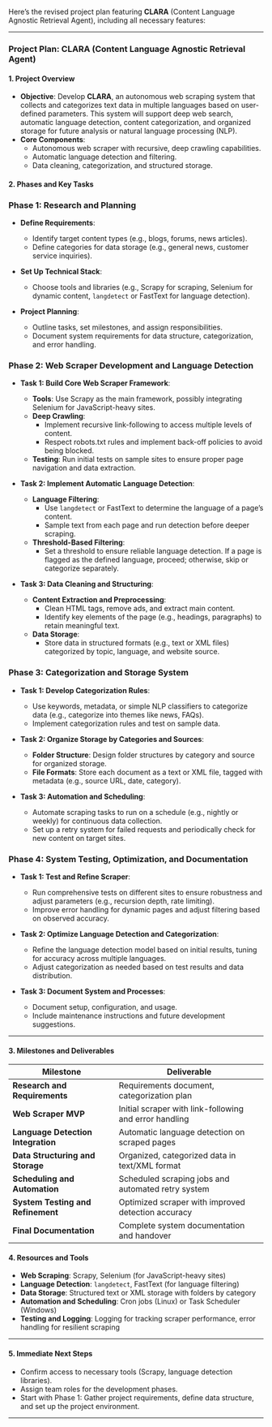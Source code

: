Here’s the revised project plan featuring **CLARA** (Content Language Agnostic Retrieval Agent), including all necessary features:

---

### **Project Plan: CLARA (Content Language Agnostic Retrieval Agent)**

#### **1. Project Overview**
   - **Objective**: Develop **CLARA**, an autonomous web scraping system that collects and categorizes text data in multiple languages based on user-defined parameters. This system will support deep web search, automatic language detection, content categorization, and organized storage for future analysis or natural language processing (NLP).
   - **Core Components**:
     - Autonomous web scraper with recursive, deep crawling capabilities.
     - Automatic language detection and filtering.
     - Data cleaning, categorization, and structured storage.

#### **2. Phases and Key Tasks**

### **Phase 1: Research and Planning**
   - **Define Requirements**:
     - Identify target content types (e.g., blogs, forums, news articles).
     - Define categories for data storage (e.g., general news, customer service inquiries).
   
   - **Set Up Technical Stack**:
     - Choose tools and libraries (e.g., Scrapy for scraping, Selenium for dynamic content, `langdetect` or FastText for language detection).
   
   - **Project Planning**:
     - Outline tasks, set milestones, and assign responsibilities.
     - Document system requirements for data structure, categorization, and error handling.

### **Phase 2: Web Scraper Development and Language Detection**
   - **Task 1: Build Core Web Scraper Framework**:
     - **Tools**: Use Scrapy as the main framework, possibly integrating Selenium for JavaScript-heavy sites.
     - **Deep Crawling**:
       - Implement recursive link-following to access multiple levels of content.
       - Respect robots.txt rules and implement back-off policies to avoid being blocked.
     - **Testing**: Run initial tests on sample sites to ensure proper page navigation and data extraction.

   - **Task 2: Implement Automatic Language Detection**:
     - **Language Filtering**:
       - Use `langdetect` or FastText to determine the language of a page’s content.
       - Sample text from each page and run detection before deeper scraping.
     - **Threshold-Based Filtering**:
       - Set a threshold to ensure reliable language detection. If a page is flagged as the defined language, proceed; otherwise, skip or categorize separately.

   - **Task 3: Data Cleaning and Structuring**:
     - **Content Extraction and Preprocessing**:
       - Clean HTML tags, remove ads, and extract main content.
       - Identify key elements of the page (e.g., headings, paragraphs) to retain meaningful text.
     - **Data Storage**:
       - Store data in structured formats (e.g., text or XML files) categorized by topic, language, and website source.

### **Phase 3: Categorization and Storage System**
   - **Task 1: Develop Categorization Rules**:
     - Use keywords, metadata, or simple NLP classifiers to categorize data (e.g., categorize into themes like news, FAQs).
     - Implement categorization rules and test on sample data.

   - **Task 2: Organize Storage by Categories and Sources**:
     - **Folder Structure**: Design folder structures by category and source for organized storage.
     - **File Formats**: Store each document as a text or XML file, tagged with metadata (e.g., source URL, date, category).

   - **Task 3: Automation and Scheduling**:
     - Automate scraping tasks to run on a schedule (e.g., nightly or weekly) for continuous data collection.
     - Set up a retry system for failed requests and periodically check for new content on target sites.

### **Phase 4: System Testing, Optimization, and Documentation**
   - **Task 1: Test and Refine Scraper**:
     - Run comprehensive tests on different sites to ensure robustness and adjust parameters (e.g., recursion depth, rate limiting).
     - Improve error handling for dynamic pages and adjust filtering based on observed accuracy.

   - **Task 2: Optimize Language Detection and Categorization**:
     - Refine the language detection model based on initial results, tuning for accuracy across multiple languages.
     - Adjust categorization as needed based on test results and data distribution.

   - **Task 3: Document System and Processes**:
     - Document setup, configuration, and usage.
     - Include maintenance instructions and future development suggestions.

---

#### **3. Milestones and Deliverables**

| Milestone                          | Deliverable                                           |
|------------------------------------|-------------------------------------------------------|
| **Research and Requirements**      | Requirements document, categorization plan            |
| **Web Scraper MVP**                | Initial scraper with link-following and error handling|
| **Language Detection Integration** | Automatic language detection on scraped pages         |
| **Data Structuring and Storage**   | Organized, categorized data in text/XML format        |
| **Scheduling and Automation**      | Scheduled scraping jobs and automated retry system    |
| **System Testing and Refinement**  | Optimized scraper with improved detection accuracy    |
| **Final Documentation**            | Complete system documentation and handover            |

#### **4. Resources and Tools**
   - **Web Scraping**: Scrapy, Selenium (for JavaScript-heavy sites)
   - **Language Detection**: `langdetect`, FastText (for language filtering)
   - **Data Storage**: Structured text or XML storage with folders by category
   - **Automation and Scheduling**: Cron jobs (Linux) or Task Scheduler (Windows)
   - **Testing and Logging**: Logging for tracking scraper performance, error handling for resilient scraping

---

#### **5. Immediate Next Steps**
   - Confirm access to necessary tools (Scrapy, language detection libraries).
   - Assign team roles for the development phases.
   - Start with Phase 1: Gather project requirements, define data structure, and set up the project environment.

---